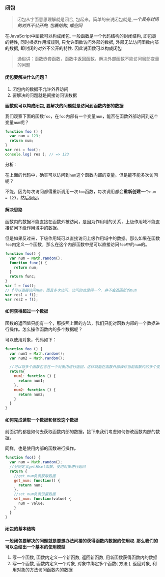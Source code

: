 ### 闭包

> 闭包从字面意思理解就是闭合, 包起来。简单的来说闭包就是,_**一个具有封闭的对外不公开的, 包裹结构, 或空间**_

在JavaScript中函数可以构成闭包. 一般函数是一个代码结构的封闭结构, 即包裹的特性, 同时根据作用域规则, 只允许函数访问外部的数据, 外部无法访问函数内部的数据, 即封闭的对外不公开的特性. 因此说函数可以构成闭包

> 通俗讲：函数嵌套函数，函数中返回函数，解决外部函数不能访问局部变量的问题

#### 闭包要解决什么问题？

1. 闭包内的数据不允许外界访问
2. 要解决的问题就是间接访问该数据

**函数就可以构成闭包, 要解决的问题就是访问到函数内部的数据**

我们观察下面的函数`foo`，在`foo`内部有一个变量`num`，能否在函数外部访问到这个变量`num`呢？

```js
function foo () {
  var num = 123;
  return num;
}
var res = foo();
console.log( res ); // => 123
```

分析：

在上面的代码中，确实可以访问到`num`这个函数内部的变量。但是能不能多次访问呢？

不能，因为每次访问都得重新调用一次`foo`函数，每次调用都会**重新创建**一个`num = 123`，然后返回。

#### 解决思路

函数内的数据不能直接在函数外被访问，是因为作用域的关系，上级作用域不能直接访问下级作用域中的数据。

但是如果反过来，下级作用域可以直接访问上级作用域中的数据。那么如果在函数`foo`内定义一个函数，那么在这个内部函数中是可以直接访问`foo`中的`num`的。

```javascript
function foo() {
  var num = Math.random();    
  function func() {
    return num;    
  }
  return func;
}
var f = foo();
// f可以直接访问num，而且多次访问，访问的也是同一个，并不会返回新的num
var res1 = f();
var res2 = f();
```

#### 如何获得超过一个数据

函数的返回值只能有一个，那按照上面的方法，我们只能对函数内部的一个数据进行操作。怎么操作函数内的多个数据呢？

可以使用对象，代码如下：

```javascript
function foo () {
  var num1 = Math.random();
  var num2 = Math.random();

  //可以将多个函数包含在一个对象内进行返回，这样就能在函数外部操作当前函数内的多个变量
  return{
    num1: function () {
      return num1;
    },
    num2: function () {
      return num2;
    }
  }
}
```

#### 如何完成读取一个数据和修改这个数据

前面讲的都是如何去获取函数内部的数据，接下来我们考虑如何修改函数内部的数据。

同样，也是使用内部的函数进行操作。

```javascript
function foo() {
  var num = Math.random();
  //分别定义get和set函数，使用对象进行返回
  return {
    //get_num负责获取数据
    get_num: function() {    
      return num;
    },
    //set_num负责设置数据
    set_num: function(value) {
      num = value;
    }
  }
}
```

#### 闭包的基本结构

**一般闭包要解决的问题就是要想办法间接的获得函数内数据的使用权. 那么我们的可以总结出一个基本的使用模型**

1. 写一个函数, 函数内定义一个新函数, 返回新函数, 用新函数获得函数内的数据
2. 写一个函数, 函数内定义一个对象, 对象中绑定多个函数\( 方法 \), 返回对象, 利用对象的方法访问函数内的数据



